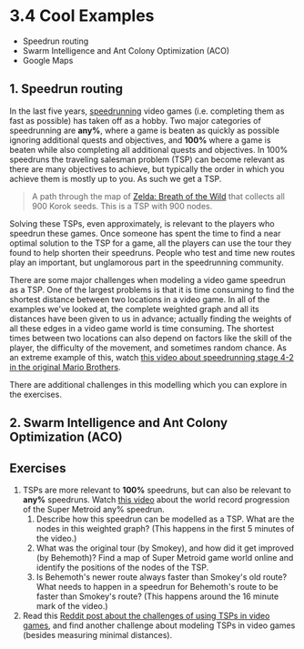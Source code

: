 # 3.4 Cool Examples

* Speedrun routing
* Swarm Intelligence and Ant Colony Optimization (ACO)
* Google Maps

## 1. Speedrun routing

In the last five years, [speedrunning](https://en.wikipedia.org/wiki/Speedrun) video games (i.e. completing them as fast as possible) has taken off as a hobby. Two major categories of speedrunning are **any%**, where a game is beaten as quickly as possible ignoring additional quests and objectives, and **100%** where a game is beaten while also completing all additional quests and objectives. In 100% speedruns the traveling salesman problem (TSP) can become relevant as there are many objectives to achieve, but typically the order in which you achieve them is mostly up to you. As such we get a TSP.
  
> A path through the map of [Zelda: Breath of the Wild](https://www.reddit.com/r/zelda/comments/7snlhu/botw_optimal_solution_to_the_traveling_korok_seed/) that collects all 900 Korok seeds. This is a TSP with 900 nodes.

Solving these TSPs, even approximately, is relevant to the players who speedrun these games. Once someone has spent the time to find a near optimal solution to the TSP for a game, all the players can use the tour they found to help shorten their speedruns. People who test and time new routes play an important, but unglamorous part in the speedrunning community. 

There are some major challenges when modeling a video game speedrun as a TSP. One of the largest problems is that it is time consuming to find the shortest distance between two locations in a video game. In all of the examples we've looked at, the complete weighted graph and all its distances have been given to us in advance; actually finding the weights of all these edges in a video game world is time consuming. The shortest times between two locations can also depend on factors like the skill of the player, the difficulty of the movement, and sometimes random chance. As an extreme example of this, watch [this video about speedrunning stage 4-2 in the original Mario Brothers](https://www.youtube.com/watch?v=i1AHCaokqhg).

There are additional challenges in this modelling which you can explore in the exercises.

## 2. Swarm Intelligence and Ant Colony Optimization (ACO)



## Exercises

1. TSPs are more relevant to **100%** speedruns, but can also be relevant to **any%** speedruns. Watch [this video](https://www.youtube.com/watch?v=dNL8rdn00IU) about the world record progression of the Super Metroid any% speedrun.
    1. Describe how this speedrun can be modelled as a TSP. What are the nodes in this weighted graph? (This happens in the first 5 minutes of the video.)
    2. What was the original tour (by Smokey), and how did it get improved (by Behemoth)? Find a map of Super Metroid game world online and identify the positions of the nodes of the TSP.
    3. Is Behemoth's newer route always faster than Smokey's old route? What needs to happen in a speedrun for Behemoth's route to be faster than Smokey's route? (This happens around the 16 minute mark of the video.)
2. Read this [Reddit post about the challenges of using TSPs in video games](https://old.reddit.com/r/speedrun/comments/4bqsqs/have_there_been_attemps_to_model_a_run_with_the/), and find another challenge about modeling TSPs in video games (besides measuring minimal distances).
